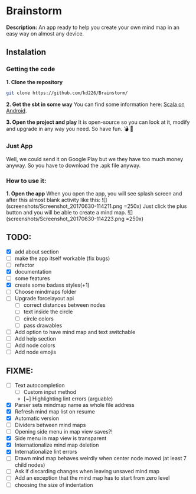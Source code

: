 # Brainstorm

**Description:** An app ready to help you create your own mind map in an easy way on almost any device.

## Instalation
### Getting the code
**1. Clone the repository**
``` bash
git clone https://github.com/kd226/Brainstorm/
```

**2. Get the sbt in some way**
You can find some information here: [Scala on Android](scala-android.org/).

**3. Open the project and play**
It is open-source so you can look at it, modify and upgrade in any way you need. So have fun.  :bomb:  :balloon:

### Just App
Well, we could send it on Google Play but we they have too much money anyway. So you have to download the .apk file anyway.

### How to use it:
**1. Open the app**
When you open the app, you will see splash screen and after this almost blank activity like this:
![](screenshots/Screenshot_20170630-114211.png =250x)
Just click the plus button and you will be able to create a mind map.
![](screenshots/Screenshot_20170630-114223.png =250x)




## TODO:

- [x] add about section
- [ ] make the app itself workable (fix bugs)
- [ ] refactor
- [x] documentation
- [ ] some features
- [x] create some badass styles(+1)
- [ ] Choose mindmaps folder
- [ ] Upgrade forcelayout api 
	- [ ] correct distances between nodes
	- [ ] text inside the circle
	- [ ] circle colors
	- [ ] pass drawables
- [ ] Add option to have mind map and text switchable
- [ ] Add help section
- [ ] Add node colors
- [ ] Add node emojis

## FIXME:

- [ ] Text autocompletion
	- [ ] Custom input method
	- [~] Highlighting lint errors (arguable)
- [x] Parser sets mindmap name as whole file address
- [x] Refresh mind map list on resume
- [x] Automatic version
- [ ] Dividers between mind maps
- [ ] Opening side menu in map view saves?!
- [x] Side menu in map view is transparent 
- [x] Internationalize mind map deletion
- [x] Internationalize lint errors
- [ ] Drawn mind map behaves weirdly when center node moved (at least 7 child nodes)
- [ ] Ask if discarding changes when leaving unsaved mind map
- [ ] Add an exception that the mind map has to start from zero level
- [ ] choosing the size of indentation
